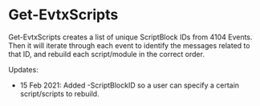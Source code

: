# Get-EvtxScripts

Get-EvtxScripts creates a list of unique ScriptBlock IDs from 4104 Events. Then it will iterate through each event to identify the messages related to that ID, 
and rebuild each script/module in the correct order.

Updates:  
- 15 Feb 2021: Added -ScriptBlockID so a user can specify a certain script/scripts to rebuild.
